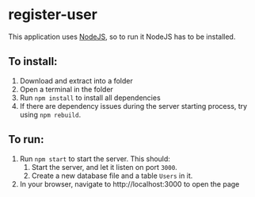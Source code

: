 # register-user
This application uses [NodeJS](https://nodejs.org/en/), so to run it NodeJS has to be installed.

## To install:
1. Download and extract into a folder
1. Open a terminal in the folder
1. Run `npm install` to install all dependencies
1. If there are dependency issues during the server starting process, try using `npm rebuild`.

## To run:
1. Run `npm start` to start the server. This should:
    1. Start the server, and let it listen on port `3000`.
    1. Create a new database file and a table `Users` in it.
1. In your browser, navigate to http://localhost:3000 to open the page
